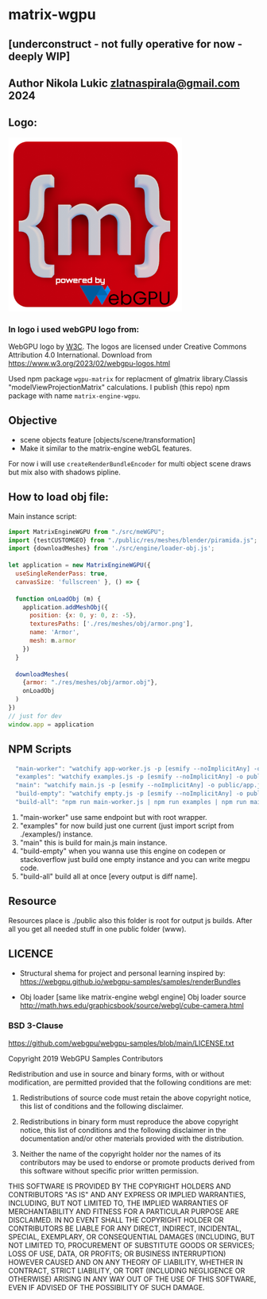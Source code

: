 # matrix-wgpu 
## [underconstruct - not fully operative for now - deeply WIP]
## Author Nikola Lukic zlatnaspirala@gmail.com 2024


## Logo:

<img width="350" height="350" src="https://github.com/zlatnaspirala/matrix-engine-wgpu/blob/main/public/res/icons/512.png?raw=true" />

### In logo i used webGPU logo from:
<span>WebGPU logo by <a href="https://www.w3.org/"><abbr title="World Wide Web Consortium">W3C</abbr></a></span>.
The logos are licensed under Creative Commons Attribution 4.0 International.
Download from https://www.w3.org/2023/02/webgpu-logos.html


Used npm package `wgpu-matrix` for replacment of glmatrix library.Classis "modelViewProjectionMatrix" calculations.
I publish (this repo) npm package with name `matrix-engine-wgpu`.

## Objective
  - scene objects feature [objects/scene/transformation]
  - Make it similar to the matrix-engine webGL features.

For now i will use `createRenderBundleEncoder` for multi object scene draws but mix also with shadows pipline.


## How to load obj file:
Main instance script:
```js
import MatrixEngineWGPU from "./src/meWGPU";
import {testCUSTOMGEO} from "./public/res/meshes/blender/piramida.js";
import {downloadMeshes} from './src/engine/loader-obj.js';

let application = new MatrixEngineWGPU({ 
  useSingleRenderPass: true,
  canvasSize: 'fullscreen' }, () => {

  function onLoadObj (m) {
    application.addMeshObj({
      position: {x: 0, y: 0, z: -5},
      texturesPaths: ['./res/meshes/obj/armor.png'],
      name: 'Armor',
      mesh: m.armor
    })
  }

  downloadMeshes(
    {armor: "./res/meshes/obj/armor.obj"},
    onLoadObj
  )
})
// just for dev
window.app = application
```

## NPM Scripts

```js
  "main-worker": "watchify app-worker.js -p [esmify --noImplicitAny] -o public/app-worker.js",
  "examples": "watchify examples.js -p [esmify --noImplicitAny] -o public/examples.js",
  "main": "watchify main.js -p [esmify --noImplicitAny] -o public/app.js",
  "build-empty": "watchify empty.js -p [esmify --noImplicitAny] -o public/empty.js",
  "build-all": "npm run main-worker.js | npm run examples | npm run main | npm run build-empty"
```

1) "main-worker" use same endpoint but with root wrapper.
2) "examples" for now build just one current (just import script from ./examples/) instance.
3) "main" this is build for main.js main instance.
4) "build-empty" when you wanna use this engine on codepen or stackoverflow just build one empty instance
   and you can write megpu code.
5) "build-all" build all at once [every output is diff name].

## Resource
 Resources place is ./public also this folder is root for output js builds.
 After all you get all needed stuff in one public folder (www).
 


## LICENCE

 - Structural shema for project and personal learning inspired by:
   https://webgpu.github.io/webgpu-samples/samples/renderBundles

 - Obj loader [same like matrix-engine webgl engine]
   Obj loader source http://math.hws.edu/graphicsbook/source/webgl/cube-camera.html

### BSD 3-Clause 

https://github.com/webgpu/webgpu-samples/blob/main/LICENSE.txt

Copyright 2019 WebGPU Samples Contributors

Redistribution and use in source and binary forms, with or without
modification, are permitted provided that the following conditions are met:

   1. Redistributions of source code must retain the above copyright notice,
      this list of conditions and the following disclaimer.

   2. Redistributions in binary form must reproduce the above copyright notice,
      this list of conditions and the following disclaimer in the documentation
      and/or other materials provided with the distribution.

   3. Neither the name of the copyright holder nor the names of its
      contributors may be used to endorse or promote products derived from this
      software without specific prior written permission.

THIS SOFTWARE IS PROVIDED BY THE COPYRIGHT HOLDERS AND CONTRIBUTORS "AS IS"
AND ANY EXPRESS OR IMPLIED WARRANTIES, INCLUDING, BUT NOT LIMITED TO, THE
IMPLIED WARRANTIES OF MERCHANTABILITY AND FITNESS FOR A PARTICULAR PURPOSE ARE
DISCLAIMED. IN NO EVENT SHALL THE COPYRIGHT HOLDER OR CONTRIBUTORS BE LIABLE
FOR ANY DIRECT, INDIRECT, INCIDENTAL, SPECIAL, EXEMPLARY, OR CONSEQUENTIAL
DAMAGES (INCLUDING, BUT NOT LIMITED TO, PROCUREMENT OF SUBSTITUTE GOODS OR
SERVICES; LOSS OF USE, DATA, OR PROFITS; OR BUSINESS INTERRUPTION) HOWEVER
CAUSED AND ON ANY THEORY OF LIABILITY, WHETHER IN CONTRACT, STRICT LIABILITY,
OR TORT (INCLUDING NEGLIGENCE OR OTHERWISE) ARISING IN ANY WAY OUT OF THE USE
OF THIS SOFTWARE, EVEN IF ADVISED OF THE POSSIBILITY OF SUCH DAMAGE.
